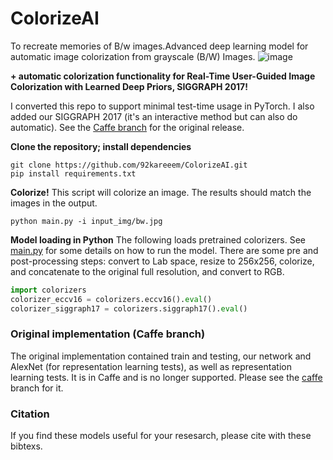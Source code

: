 # ColorizeAI
To recreate memories of B/w images.Advanced deep learning model for automatic image colorization from grayscale (B/W) Images.
   ![image](https://github.com/user-attachments/assets/a94c8252-a28b-4284-889d-ced25face5aa)


**+ automatic colorization functionality for Real-Time User-Guided Image Colorization with Learned Deep Priors, SIGGRAPH 2017!**

I converted this repo to support minimal test-time usage in PyTorch. I also added our SIGGRAPH 2017 (it's an interactive method but can also do automatic). See the [Caffe branch](https://github.com/richzhang/colorization/tree/caffe) for the original release.

**Clone the repository; install dependencies**

```
git clone https://github.com/92kareeem/ColorizeAI.git
pip install requirements.txt
```

**Colorize!** This script will colorize an image. The results should match the images in the output.

```
python main.py -i input_img/bw.jpg
```

**Model loading in Python** The following loads pretrained colorizers. See [main.py](main.py) for some details on how to run the model. There are some pre and post-processing steps: convert to Lab space, resize to 256x256, colorize, and concatenate to the original full resolution, and convert to RGB.

```python
import colorizers
colorizer_eccv16 = colorizers.eccv16().eval()
colorizer_siggraph17 = colorizers.siggraph17().eval()
```

### Original implementation (Caffe branch)

The original implementation contained train and testing, our network and AlexNet (for representation learning tests), as well as representation learning tests. It is in Caffe and is no longer supported. Please see the [caffe](https://github.com/richzhang/colorization/tree/caffe) branch for it.

### Citation ###

If you find these models useful for your resesarch, please cite with these bibtexs.




